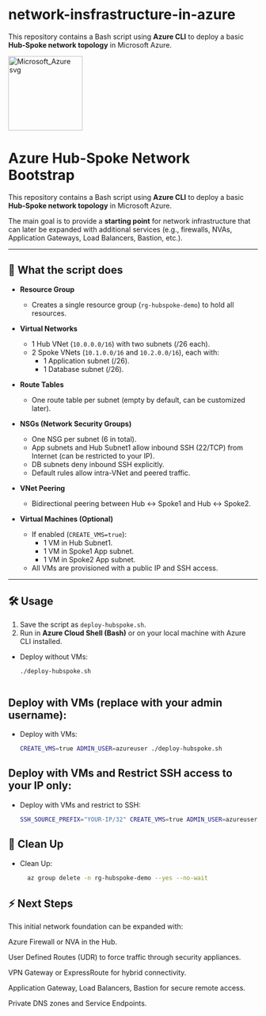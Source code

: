 # network-insfrastructure-in-azure
This repository contains a Bash script using **Azure CLI** to deploy a basic **Hub-Spoke network topology** in Microsoft Azure.


<img width="150" height="150" alt="Microsoft_Azure svg" src="https://github.com/user-attachments/assets/7658e4a4-08d2-4f05-9605-a1af434b5b6a" />


# Azure Hub-Spoke Network Bootstrap

This repository contains a Bash script using **Azure CLI** to deploy a basic **Hub-Spoke network topology** in Microsoft Azure.

The main goal is to provide a **starting point** for network infrastructure that can later be expanded with additional services (e.g., firewalls, NVAs, Application Gateways, Load Balancers, Bastion, etc.).

---

## 🚀 What the script does

- **Resource Group**
  - Creates a single resource group (`rg-hubspoke-demo`) to hold all resources.

- **Virtual Networks**
  - 1 Hub VNet (`10.0.0.0/16`) with two subnets (/26 each).
  - 2 Spoke VNets (`10.1.0.0/16` and `10.2.0.0/16`), each with:
    - 1 Application subnet (/26).
    - 1 Database subnet (/26).

- **Route Tables**
  - One route table per subnet (empty by default, can be customized later).

- **NSGs (Network Security Groups)**
  - One NSG per subnet (6 in total).
  - App subnets and Hub Subnet1 allow inbound SSH (22/TCP) from Internet (can be restricted to your IP).
  - DB subnets deny inbound SSH explicitly.
  - Default rules allow intra-VNet and peered traffic.

- **VNet Peering**
  - Bidirectional peering between Hub ↔ Spoke1 and Hub ↔ Spoke2.

- **Virtual Machines (Optional)**
  - If enabled (`CREATE_VMS=true`):
    - 1 VM in Hub Subnet1.
    - 1 VM in Spoke1 App subnet.
    - 1 VM in Spoke2 App subnet.
  - All VMs are provisioned with a public IP and SSH access.

---


## 🛠 Usage

1. Save the script as `deploy-hubspoke.sh`.
2. Run in **Azure Cloud Shell (Bash)** or on your local machine with Azure CLI installed.

- Deploy without VMs:
  ```bash
  ./deploy-hubspoke.sh
  
  

## Deploy with VMs (replace with your admin username):

- Deploy with VMs:
  ```bash
  CREATE_VMS=true ADMIN_USER=azureuser ./deploy-hubspoke.sh

## Deploy with VMs and Restrict SSH access to your IP only:

- Deploy with VMs and restrict to SSH:
  ```bash
  SSH_SOURCE_PREFIX="YOUR-IP/32" CREATE_VMS=true ADMIN_USER=azureuser ./deploy-hubspoke.sh


## 🧹 Clean Up

- Clean Up:
  ```bash
    az group delete -n rg-hubspoke-demo --yes --no-wait


## ⚡ Next Steps

This initial network foundation can be expanded with:

Azure Firewall or NVA in the Hub.

User Defined Routes (UDR) to force traffic through security appliances.

VPN Gateway or ExpressRoute for hybrid connectivity.

Application Gateway, Load Balancers, Bastion for secure remote access.

Private DNS zones and Service Endpoints.


